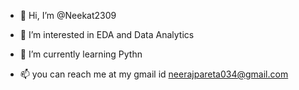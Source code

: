 - 👋 Hi, I’m @Neekat2309
- 👀 I’m interested in EDA and Data Analytics
- 🌱 I’m currently learning Pythn

- 📫 you can reach me at my gmail id neerajpareta034@gmail.com

<!---
Neekat2309/Neekat2309 is a ✨ special ✨ repository because its `README.md` (this file) appears on your GitHub profile.
You can click the Preview link to take a look at your changes.
--->
